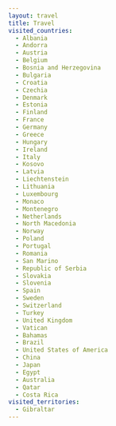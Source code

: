 ```yaml
---
layout: travel
title: Travel
visited_countries:
  - Albania
  - Andorra
  - Austria
  - Belgium
  - Bosnia and Herzegovina
  - Bulgaria
  - Croatia
  - Czechia
  - Denmark
  - Estonia
  - Finland
  - France
  - Germany
  - Greece
  - Hungary
  - Ireland
  - Italy
  - Kosovo
  - Latvia
  - Liechtenstein
  - Lithuania
  - Luxembourg
  - Monaco
  - Montenegro
  - Netherlands
  - North Macedonia
  - Norway
  - Poland
  - Portugal
  - Romania
  - San Marino
  - Republic of Serbia
  - Slovakia
  - Slovenia
  - Spain
  - Sweden
  - Switzerland
  - Turkey
  - United Kingdom
  - Vatican
  - Bahamas
  - Brazil
  - United States of America
  - China
  - Japan
  - Egypt
  - Australia
  - Qatar
  - Costa Rica
visited_territories:
  - Gibraltar
---
```


<!-- You can add any additional markdown content here if desired. -->

